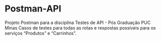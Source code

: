 # Postman-API
Projeto Postman para a disciplina Testes de API - Pós Graduação PUC Minas
Casos de testes para todas as rotas e respostas possíveis para os serviços “Produtos” e “Carrinhos”.
